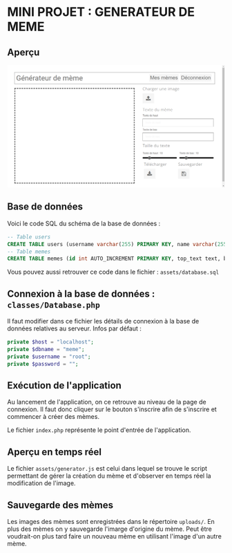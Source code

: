 # MINI PROJET : GENERATEUR DE MEME

## Aperçu
![alt text](image.png)

## Base de données
Voici le code SQL du schéma de la base de données :
```SQL
-- Table users
CREATE TABLE users (username varchar(255) PRIMARY KEY, name varchar(255), password varchar(255));
-- Table memes
CREATE TABLE memes (id int AUTO_INCREMENT PRIMARY KEY, top_text text, bottom_text text, top_size int, bottom_size int, img text, source_img text, username varchar(255), FOREIGN KEY (username) REFERENCES users(username));
```
Vous pouvez aussi retrouver ce code dans le fichier : ```assets/database.sql```

## Connexion à la base de données : ```classes/Database.php```
Il faut modifier dans ce fichier les détails de connexion à la base de données relatives au serveur.
Infos par défaut :
```PHP
private $host = "localhost";
private $dbname = "meme";
private $username = "root";
private $password = "";
```

## Exécution de l'application
Au lancement de l'application, on ce retrouve au niveau de la page de connexion. Il faut donc cliquer sur le bouton s'inscrire afin de s'inscrire et commencer à créer des mèmes.

Le fichier ```index.php``` représente le point d'entrée de l'application.

## Aperçu en temps réel
Le fichier ```assets/generator.js``` est celui dans lequel se trouve le script permettant de gérer la création du mème et d'observer en temps réel la modification de l'image.

## Sauvegarde des mèmes
Les images des mèmes sont enregistrées dans le répertoire ```uploads/```. En plus des mèmes on y sauvegarde l'imarge d'origine du mème. Peut être voudrait-on plus tard faire un nouveau mème en utilisant l'image d'un autre mème.